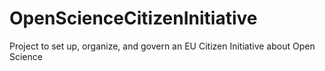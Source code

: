 # OpenScienceCitizenInitiative
Project to set up, organize, and govern an EU Citizen Initiative about Open Science 
